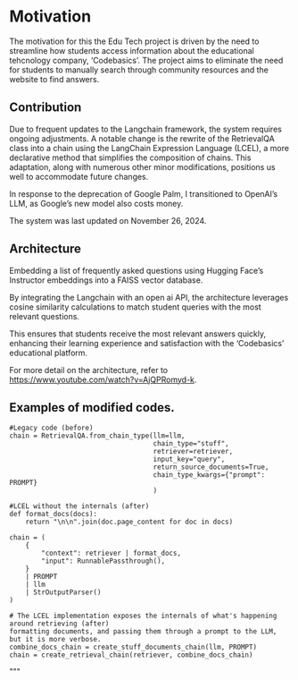 # Motivation

The motivation for this the Edu Tech project is driven by the need to streamline how students access information about the educational tehcnology company, ‘Codebasics’. The project aims to eliminate the need for students to manually search through community resources and the website to find answers. 

## Contribution

Due to frequent updates to the Langchain framework, the system requires ongoing adjustments. A notable change is the rewrite of the RetrievalQA class into a chain using the LangChain Expression Language (LCEL), a more declarative method that simplifies the composition of chains.  This adaptation, along with numerous other minor modifications, positions us well to accommodate future changes. 

In response to the deprecation of Google Palm, I transitioned to OpenAI’s LLM, as Google’s new model also costs money.

The system was last updated on November 26, 2024.

## Architecture

Embedding a list of frequently asked questions using Hugging Face’s Instructor embeddings into a FAISS vector database. 

By integrating the Langchain with an open ai API, the architecture leverages cosine similarity calculations to match student queries with the most relevant questions. 

This ensures that students receive the most relevant answers quickly, enhancing their learning experience and satisfaction with the ‘Codebasics’ educational platform.

For more detail on the architecture, refer to https://www.youtube.com/watch?v=AjQPRomyd-k.


## Examples of modified codes.
    #Legacy code (before)
    chain = RetrievalQA.from_chain_type(llm=llm,
                                        chain_type="stuff",
                                        retriever=retriever,
                                        input_key="query",
                                        return_source_documents=True,
                                        chain_type_kwargs={"prompt": PROMPT}
                                        )

    #LCEL without the internals (after)
    def format_docs(docs):
        return "\n\n".join(doc.page_content for doc in docs)

    chain = (
        {
            "context": retriever | format_docs,
            "input": RunnablePassthrough(),
        }
        | PROMPT
        | llm
        | StrOutputParser()
    )

    # The LCEL implementation exposes the internals of what's happening around retrieving (after) 
    formatting documents, and passing them through a prompt to the LLM, but it is more verbose.
    combine_docs_chain = create_stuff_documents_chain(llm, PROMPT)
    chain = create_retrieval_chain(retriever, combine_docs_chain)

"""
